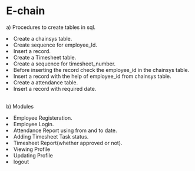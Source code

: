 # E-chain

a) Procedures to create tables in sql.

<li> Create a chainsys table.</li>
<li> Create sequence for employee_Id.</li>
<li> Insert a record.</li>
<li> Create a Timesheet table.</li>
<li> Create a sequence for timesheet_number.</li>
<li> Before inserting the record check the employee_id in the chainsys table.
<li> Insert a record with the help of employee_id from chainsys table.</li>
<li> Create a attendance table.</li>
<li> Insert a record with required date. </li><br/>


b) Modules

<li> Employee Registeration.</li>
<li> Employee Login.</li>
<li> Attendance Report using from and to date.</li>
<li> Adding Timesheet Task status.</li>
<li> Timesheet Report(whether approved or not).</li>
<li> Viewing Profile</li>
<li> Updating Profile</li>
<li> logout</li>
